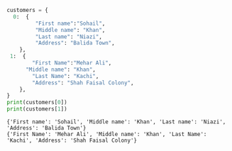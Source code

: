 

```python
customers = {
  0:  {
         "First name":"Sohail",
         "Middle name": "Khan",
         "Last name": "Niazi",
         "Address": "Balida Town", 
    },
 1:  {
        "First Name":"Mehar Ali",
      "Middle name": "Khan",
        "Last Name": "Kachi",
        "Address": "Shah Faisal Colony", 
    },
}
print(customers[0])
print(customers[1])
```

    {'First name': 'Sohail', 'Middle name': 'Khan', 'Last name': 'Niazi', 'Address': 'Balida Town'}
    {'First Name': 'Mehar Ali', 'Middle name': 'Khan', 'Last Name': 'Kachi', 'Address': 'Shah Faisal Colony'}
    
